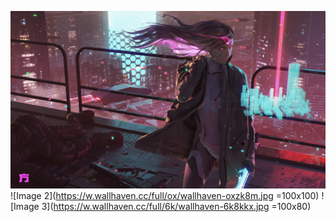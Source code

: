 ![Image 1](./wallhaven-ym1wp7.jpg)
![Image 2](https://w.wallhaven.cc/full/ox/wallhaven-oxzk8m.jpg =100x100)
![Image 3](https://w.wallhaven.cc/full/6k/wallhaven-6k8kkx.jpg =100x80)
